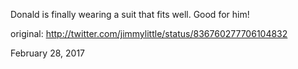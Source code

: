 Donald is finally wearing a suit that fits well. Good for him! 

original: http://twitter.com/jimmylittle/status/836760277706104832 

February 28, 2017